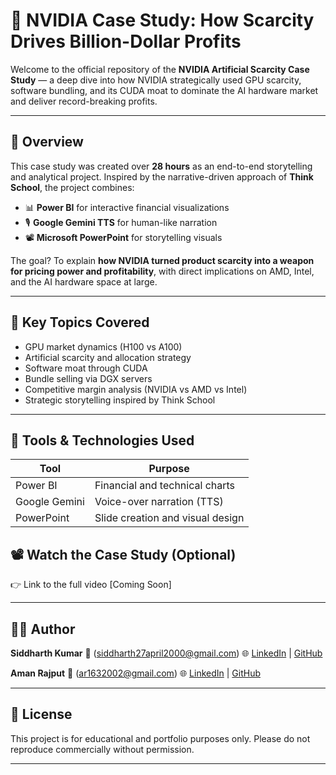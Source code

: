 # 🎥 NVIDIA Case Study: How Scarcity Drives Billion-Dollar Profits

Welcome to the official repository of the **NVIDIA Artificial Scarcity Case Study** — a deep dive into how NVIDIA strategically used GPU scarcity, software bundling, and its CUDA moat to dominate the AI hardware market and deliver record-breaking profits.

---

## 📌 Overview

This case study was created over **28 hours** as an end-to-end storytelling and analytical project. Inspired by the narrative-driven approach of **Think School**, the project combines:

- 📊 **Power BI** for interactive financial visualizations  
- 🎙️ **Google Gemini TTS** for human-like narration  
- 📽️ **Microsoft PowerPoint** for storytelling visuals  

The goal? To explain **how NVIDIA turned product scarcity into a weapon for pricing power and profitability**, with direct implications on AMD, Intel, and the AI hardware space at large.

---

## 🎯 Key Topics Covered

- GPU market dynamics (H100 vs A100)
- Artificial scarcity and allocation strategy
- Software moat through CUDA
- Bundle selling via DGX servers
- Competitive margin analysis (NVIDIA vs AMD vs Intel)
- Strategic storytelling inspired by Think School

---

## 🔧 Tools & Technologies Used

| Tool           | Purpose                             |
|----------------|-------------------------------------|
| Power BI       | Financial and technical charts      |
| Google Gemini  | Voice-over narration (TTS)          |
| PowerPoint     | Slide creation and visual design    |



## 📽️ Watch the Case Study (Optional)

👉 Link to the full video
[Coming Soon]

---
## 🧑‍💻 Author
**Siddharth Kumar**
📧 \(siddharth27april2000@gmail.com)
🌐 [LinkedIn](https://www.linkedin.com/in/siddharth-kumar2002/) | [GitHub](https://github.com/siddharth2704)

**Aman Rajput**
📧 \(ar1632002@gmail.com)
🌐 [LinkedIn](https://www.linkedin.com/in/aman-rajput-7a3a262a7/) | [GitHub](https://github.com/Aman-Rajput-dev)

---
## 📜 License

This project is for educational and portfolio purposes only. Please do not reproduce commercially without permission.

---

